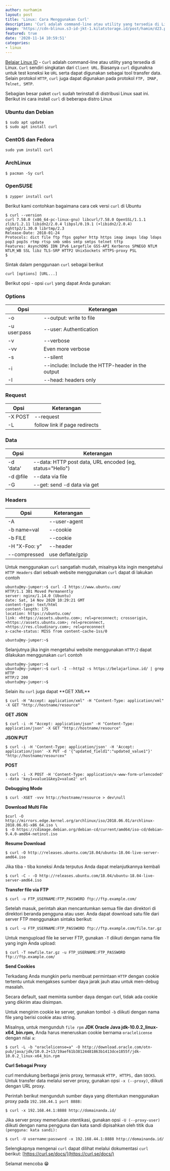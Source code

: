 ```yaml
---
author: nurhamim
layout: post
title: 'Linux: Cara Menggunakan Curl'
description: 'Curl adalah command-line atau utility yang tersedia di Linux. Curl sendiri singkatan dari Client URL'
image: 'https://cdn-blinux.s3-id-jkt-1.kilatstorage.id/post/hamim/d23.png'
featured: true
date: '2020-11-14 10:59:51'
categories:
- linux
---
```


[Belajar Linux ID](/) - `Curl` adalah command-line atau utility yang tersedia di Linux. `Curl` sendiri singkatan dari `Client URL`. Biasanya `curl` digunakna untuk test koneksi ke `URL` serta dapat digunakan sebagai tool transfer data. Selain protokol `HTTP`, `curl` juga dapat digunakan pada protokol `FTP, IMAP, Telnet, SMTP`.

Sebagian besar paket `curl` sudah terinstall di distribusi Linux saat ini. Berikut ini cara install `curl` di beberapa distro Linux

<!--kg-card-begin: markdown-->
### Ubuntu dan Debian

    $ sudo apt update
    $ sudo apt install curl

### CentOS dan Fedora

    sudo yum install curl

### ArchLinux

    $ pacman -Sy curl

### OpenSUSE

    $ zypper install curl

<!--kg-card-end: markdown-->

Berikut kami contohkan bagaimana cara cek versi `curl` di Ubuntu

<!--kg-card-begin: markdown-->

    $ curl --version
    curl 7.58.0 (x86_64-pc-linux-gnu) libcurl/7.58.0 OpenSSL/1.1.1 zlib/1.2.11 libidn2/2.0.4 libpsl/0.19.1 (+libidn2/2.0.4) nghttp2/1.30.0 librtmp/2.3
    Release-Date: 2018-01-24
    Protocols: dict file ftp ftps gopher http https imap imaps ldap ldaps pop3 pop3s rtmp rtsp smb smbs smtp smtps telnet tftp
    Features: AsynchDNS IDN IPv6 Largefile GSS-API Kerberos SPNEGO NTLM NTLM_WB SSL libz TLS-SRP HTTP2 UnixSockets HTTPS-proxy PSL
    $

<!--kg-card-end: markdown-->

Sintak dalam penggunaan `curl` sebagai berikut

<!--kg-card-begin: markdown-->

    curl [options] [URL...]

<!--kg-card-end: markdown-->

Berikut opsi - opsi `curl` yang dapat Anda gunakan:

### Options
<!--kg-card-begin: markdown-->

| Opsi | Keterangan |
| --- | --- |
| -o <file></file> | --output: write to file |
| -u user:pass | --user: Authentication |
| -v | --verbose |
| -vv | Even more verbose |
| -s | --silent |
| -i | --include: Include the HTTP-header in the output |
| -I | --head: headers only |

<!--kg-card-end: markdown-->
### Request
<!--kg-card-begin: markdown-->

| Opsi | Keterangan |
| --- | --- |
| -X POST | --request |
| -L | follow link if page redirects |

<!--kg-card-end: markdown-->
### Data
<!--kg-card-begin: markdown-->

| Opsi | Keterangan |
| --- | --- |
| -d 'data' | --data: HTTP post data, URL encoded (eg, status="Hello") |
| -d @file | --data via file |
| -G | --get: send -d data via get |

<!--kg-card-end: markdown-->
### Headers
<!--kg-card-begin: markdown-->

| Opsi | Keterangan |
| --- | --- |
| -A <str></str> | --user-agent |
| -b name=val | --cookie |
| -b FILE | --cookie |
| -H "X-Foo: y" | --header |
| --compressed | use deflate/gzip |

<!--kg-card-end: markdown-->

Untuk menggunakan `curl` sangatlah mudah, misalnya kita ingin mengetahui `HTTP Headers` dari sebuah website menggunakan `curl` dapat di lakukan contoh

<!--kg-card-begin: markdown-->

    ubuntu@my-jumper:~$ curl -I https://www.ubuntu.com/
    HTTP/1.1 301 Moved Permanently
    server: nginx/1.14.0 (Ubuntu)
    date: Sat, 14 Nov 2020 10:29:21 GMT
    content-type: text/html
    content-length: 175
    location: https://ubuntu.com/
    link: <https://assets.ubuntu.com>; rel=preconnect; crossorigin, <https://assets.ubuntu.com>; rel=preconnect, <https://res.cloudinary.com>; rel=preconnect
    x-cache-status: MISS from content-cache-1ss/0
    
    ubuntu@my-jumper:~$

<!--kg-card-end: markdown--><!--kg-card-begin: html--><script async src="https://pagead2.googlesyndication.com/pagead/js/adsbygoogle.js"></script><ins class="adsbygoogle" style="display:block; text-align:center;" data-ad-layout="in-article" data-ad-format="fluid" data-ad-client="ca-pub-1515372853161377" data-ad-slot="4684565489"></ins><script>
     (adsbygoogle = window.adsbygoogle || []).push({});
</script><!--kg-card-end: html-->

Selanjutnya jika ingin mengetahui website menggunakan `HTTP/2` dapat dilakukan menggunakan `curl` contoh

<!--kg-card-begin: markdown-->

    ubuntu@my-jumper:~$
    ubuntu@my-jumper:~$ curl -I --http2 -s https://belajarlinux.id/ | grep HTTP
    HTTP/2 200
    ubuntu@my-jumper:~$

<!--kg-card-end: markdown-->

Selain itu `curl` juga dapat \*\*GET XML\*\*

<!--kg-card-begin: markdown-->

    $ curl -H "Accept: application/xml" -H "Content-Type: application/xml" -X GET "http://hostname/resource"

<!--kg-card-end: markdown-->

**GET JSON**

<!--kg-card-begin: markdown-->

    $ curl -i -H "Accept: application/json" -H "Content-Type: application/json" -X GET "http://hostname/resource"

<!--kg-card-end: markdown-->

**JSON PUT**

<!--kg-card-begin: markdown-->

    $ curl -i -H 'Content-Type: application/json' -H 'Accept: application/json' -X PUT -d '{"updated_field1":"updated_value1"}' "http://hostname/resourcex"

<!--kg-card-end: markdown-->

**POST**

<!--kg-card-begin: markdown-->

    $ curl -i -X POST -H 'Content-Type: application/x-www-form-urlencoded' --data 'key1=value1&key2=value2' url

<!--kg-card-end: markdown-->

**Debugging Mode**

<!--kg-card-begin: markdown-->

    $ curl -XGET -vvv http://hostname/resource > dev\null

<!--kg-card-end: markdown-->

**Download Multi File**

<!--kg-card-begin: markdown-->

    $curl -O http://mirrors.edge.kernel.org/archlinux/iso/2018.06.01/archlinux-2018.06.01-x86_64.iso \
    $ -O https://cdimage.debian.org/debian-cd/current/amd64/iso-cd/debian-9.4.0-amd64-netinst.iso

<!--kg-card-end: markdown-->

**Resume Download**

<!--kg-card-begin: markdown-->

    $ curl -O http://releases.ubuntu.com/18.04/ubuntu-18.04-live-server-amd64.iso

<!--kg-card-end: markdown-->

Jika tiba - tiba koneksi Anda terputus Anda dapat melanjutkannya kembali

<!--kg-card-begin: markdown-->

    $ curl -C - -O http://releases.ubuntu.com/18.04/ubuntu-18.04-live-server-amd64.iso

<!--kg-card-end: markdown-->

**Transfer file via FTP**

<!--kg-card-begin: markdown-->

    $ curl -u FTP_USERNAME:FTP_PASSWORD ftp://ftp.example.com/

<!--kg-card-end: markdown-->

Setelah masuk, perintah akan mencantumkan semua file dan direktori di direktori beranda pengguna atau user. Anda dapat download satu file dari server FTP menggunakan sintaks berikut:

<!--kg-card-begin: markdown-->

    $ curl -u FTP_USERNAME:FTP_PASSWORD ftp://ftp.example.com/file.tar.gz

<!--kg-card-end: markdown-->

Untuk mengupload file ke server FTP, gunakan `-T` diikuti dengan nama file yang ingin Anda upload:

<!--kg-card-begin: markdown-->

    $ curl -T newfile.tar.gz -u FTP_USERNAME:FTP_PASSWORD ftp://ftp.example.com/

<!--kg-card-end: markdown-->

**Send Cookies**

Terkadang Anda mungkin perlu membuat permintaan `HTTP` dengan cookie tertentu untuk mengakses sumber daya jarak jauh atau untuk men-debug masalah.

Secara default, saat meminta sumber daya dengan curl, tidak ada cookie yang dikirim atau disimpan.

<!--kg-card-begin: html--><script async src="https://pagead2.googlesyndication.com/pagead/js/adsbygoogle.js"></script><ins class="adsbygoogle" style="display:block; text-align:center;" data-ad-layout="in-article" data-ad-format="fluid" data-ad-client="ca-pub-1515372853161377" data-ad-slot="4684565489"></ins><script>
     (adsbygoogle = window.adsbygoogle || []).push({});
</script><!--kg-card-end: html-->

Untuk mengirim cookie ke server, gunakan tombol `-b` diikuti dengan nama file yang berisi cookie atau string.

Misalnya, untuk mengunduh `file rpm` **JDK Oracle Java jdk-10.0.2\_linux-x64\_bin.rpm,** Anda harus meneruskan cookie bernama `oraclelicense` dengan nilai `a`:

<!--kg-card-begin: markdown-->

    $ curl -L -b "oraclelicense=a" -O http://download.oracle.com/otn-pub/java/jdk/10.0.2+13/19aef61b38124481863b1413dce1855f/jdk-10.0.2_linux-x64_bin.rpm

<!--kg-card-end: markdown-->

**Curl Sebagai Proxy**

curl mendukung berbagai jenis proxy, termasuk `HTTP, HTTPS,` dan `SOCKS`. Untuk transfer data melalui server proxy, gunakan opsi `-x (--proxy)`, diikuti dengan URL proxy.

Perintah berikut mengunduh sumber daya yang ditentukan menggunakan proxy pada `192.168.44.1 port 8888:`

<!--kg-card-begin: markdown-->

    $ curl -x 192.168.44.1:8888 http://domainanda.id/

<!--kg-card-end: markdown-->

Jika server proxy memerlukan otentikasi, gunakan opsi `-U (--proxy-user)` diikuti dengan nama pengguna dan kata sandi dipisahkan oleh titik dua `(pengguna: kata sandi):`

<!--kg-card-begin: markdown-->

    $ curl -U username:password -x 192.168.44.1:8888 http://domainanda.id/

<!--kg-card-end: markdown-->

Selengkapnya mengenai `curl` dapat dilihat melalui dokumentasi `curl` berikut: [https://curl.se/docs/](https://curl.se/docs/)

Selamat mencoba 😁

<!--kg-card-begin: html--><script async src="https://pagead2.googlesyndication.com/pagead/js/adsbygoogle.js"></script><ins class="adsbygoogle" style="display:block; text-align:center;" data-ad-layout="in-article" data-ad-format="fluid" data-ad-client="ca-pub-1515372853161377" data-ad-slot="4684565489"></ins><script>
     (adsbygoogle = window.adsbygoogle || []).push({});
</script><!--kg-card-end: html-->